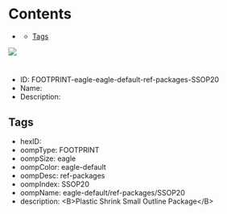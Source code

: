 



Contents
========

* [](#)
	* [Tags](#tags)
  
![][im]
# 

- ID: FOOTPRINT-eagle-eagle-default-ref-packages-SSOP20
- Name: 
- Description: 

## Tags

- hexID: 
- oompType: FOOTPRINT
- oompSize: eagle
- oompColor: eagle-default
- oompDesc: ref-packages
- oompIndex: SSOP20
- oompName: eagle-default/ref-packages/SSOP20
- description: &lt;B&gt;Plastic Shrink Small Outline Package&lt;/B&gt;



[im]: image.png
